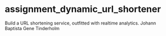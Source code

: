 # assignment_dynamic_url_shortener
Build a URL shortening service, outfitted with realtime analytics.
Johann Baptista
Gene Tinderholm
